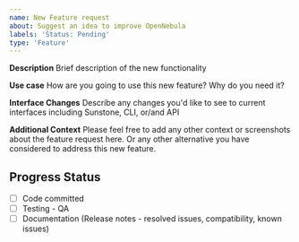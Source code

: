 ```yaml
---
name: New Feature request
about: Suggest an idea to improve OpenNebula
labels: 'Status: Pending'
type: 'Feature'
---
```


**Description**
Brief description of the new functionality

**Use case**
How are you going to use this new feature? Why do you need it?

**Interface Changes**
Describe any changes you'd like to see to current interfaces including Sunstone, CLI, or/and API

**Additional Context**
Please feel free to add any other context or screenshots about the feature request here. Or any other alternative you have considered to address this new feature.

<!--////////////////////////////////////////////-->
<!-- THIS SECTION IS FOR THE DEVELOPMENT TEAM   -->
<!-- BOTH FOR BUGS AND ENHANCEMENT REQUESTS     -->
<!-- PROGRESS WILL BE REFLECTED HERE            -->
<!--////////////////////////////////////////////-->

## Progress Status
- [ ] Code committed
- [ ] Testing - QA
- [ ] Documentation (Release notes - resolved issues, compatibility, known issues)
